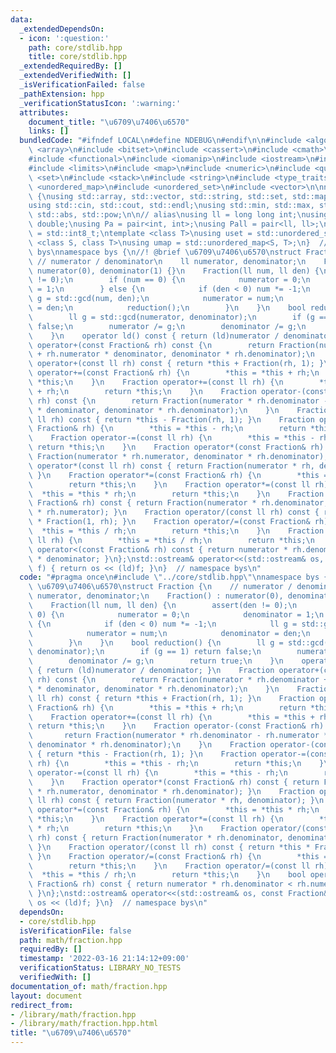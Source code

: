 ```yaml
---
data:
  _extendedDependsOn:
  - icon: ':question:'
    path: core/stdlib.hpp
    title: core/stdlib.hpp
  _extendedRequiredBy: []
  _extendedVerifiedWith: []
  _isVerificationFailed: false
  _pathExtension: hpp
  _verificationStatusIcon: ':warning:'
  attributes:
    document_title: "\u6709\u7406\u6570"
    links: []
  bundledCode: "#ifndef LOCAL\n#define NDEBUG\n#endif\n\n#include <algorithm>\n#include\
    \ <array>\n#include <bitset>\n#include <cassert>\n#include <cmath>\n#include <complex>\n\
    #include <functional>\n#include <iomanip>\n#include <iostream>\n#include <iterator>\n\
    #include <limits>\n#include <map>\n#include <numeric>\n#include <queue>\n#include\
    \ <set>\n#include <stack>\n#include <string>\n#include <type_traits>\n#include\
    \ <unordered_map>\n#include <unordered_set>\n#include <vector>\n\nnamespace bys\
    \ {\nusing std::array, std::vector, std::string, std::set, std::map, std::pair;\n\
    using std::cin, std::cout, std::endl;\nusing std::min, std::max, std::sort, std::reverse,\
    \ std::abs, std::pow;\n\n// alias\nusing ll = long long int;\nusing ld = long\
    \ double;\nusing Pa = pair<int, int>;\nusing Pall = pair<ll, ll>;\nusing ibool\
    \ = std::int8_t;\ntemplate <class T>\nusing uset = std::unordered_set<T>;\ntemplate\
    \ <class S, class T>\nusing umap = std::unordered_map<S, T>;\n}  // namespace\
    \ bys\nnamespace bys {\n//! @brief \u6709\u7406\u6570\nstruct Fraction {\n   \
    \ // numerator / denominator\n    ll numerator, denominator;\n    Fraction() :\
    \ numerator(0), denominator(1) {}\n    Fraction(ll num, ll den) {\n        assert(den\
    \ != 0);\n        if (num == 0) {\n            numerator = 0;\n            denominator\
    \ = 1;\n        } else {\n            if (den < 0) num *= -1;\n            ll\
    \ g = std::gcd(num, den);\n            numerator = num;\n            denominator\
    \ = den;\n            reduction();\n        }\n    }\n    bool reduction() {\n\
    \        ll g = std::gcd(numerator, denominator);\n        if (g == 1) return\
    \ false;\n        numerator /= g;\n        denominator /= g;\n        return true;\n\
    \    }\n    operator ld() const { return (ld)numerator / denominator; }\n    Fraction\
    \ operator+(const Fraction& rh) const {\n        return Fraction(numerator * rh.denominator\
    \ + rh.numerator * denominator, denominator * rh.denominator);\n    }\n    Fraction\
    \ operator+(const ll rh) const { return *this + Fraction(rh, 1); }\n    Fraction\
    \ operator+=(const Fraction& rh) {\n        *this = *this + rh;\n        return\
    \ *this;\n    }\n    Fraction operator+=(const ll rh) {\n        *this = *this\
    \ + rh;\n        return *this;\n    }\n    Fraction operator-(const Fraction&\
    \ rh) const {\n        return Fraction(numerator * rh.denominator - rh.numerator\
    \ * denominator, denominator * rh.denominator);\n    }\n    Fraction operator-(const\
    \ ll rh) const { return *this - Fraction(rh, 1); }\n    Fraction operator-=(const\
    \ Fraction& rh) {\n        *this = *this - rh;\n        return *this;\n    }\n\
    \    Fraction operator-=(const ll rh) {\n        *this = *this - rh;\n       \
    \ return *this;\n    }\n    Fraction operator*(const Fraction& rh) const { return\
    \ Fraction(numerator * rh.numerator, denominator * rh.denominator); }\n    Fraction\
    \ operator*(const ll rh) const { return Fraction(numerator * rh, denominator);\
    \ }\n    Fraction operator*=(const Fraction& rh) {\n        *this = *this * rh;\n\
    \        return *this;\n    }\n    Fraction operator*=(const ll rh) {\n      \
    \  *this = *this * rh;\n        return *this;\n    }\n    Fraction operator/(const\
    \ Fraction& rh) const { return Fraction(numerator * rh.denominator, denominator\
    \ * rh.numerator); }\n    Fraction operator/(const ll rh) const { return *this\
    \ * Fraction(1, rh); }\n    Fraction operator/=(const Fraction& rh) {\n      \
    \  *this = *this / rh;\n        return *this;\n    }\n    Fraction operator/=(const\
    \ ll rh) {\n        *this = *this / rh;\n        return *this;\n    }\n    bool\
    \ operator<(const Fraction& rh) const { return numerator * rh.denominator < rh.numerator\
    \ * denominator; }\n};\nstd::ostream& operator<<(std::ostream& os, const Fraction&\
    \ f) { return os << (ld)f; }\n}  // namespace bys\n"
  code: "#pragma once\n#include \"../core/stdlib.hpp\"\nnamespace bys {\n//! @brief\
    \ \u6709\u7406\u6570\nstruct Fraction {\n    // numerator / denominator\n    ll\
    \ numerator, denominator;\n    Fraction() : numerator(0), denominator(1) {}\n\
    \    Fraction(ll num, ll den) {\n        assert(den != 0);\n        if (num ==\
    \ 0) {\n            numerator = 0;\n            denominator = 1;\n        } else\
    \ {\n            if (den < 0) num *= -1;\n            ll g = std::gcd(num, den);\n\
    \            numerator = num;\n            denominator = den;\n            reduction();\n\
    \        }\n    }\n    bool reduction() {\n        ll g = std::gcd(numerator,\
    \ denominator);\n        if (g == 1) return false;\n        numerator /= g;\n\
    \        denominator /= g;\n        return true;\n    }\n    operator ld() const\
    \ { return (ld)numerator / denominator; }\n    Fraction operator+(const Fraction&\
    \ rh) const {\n        return Fraction(numerator * rh.denominator + rh.numerator\
    \ * denominator, denominator * rh.denominator);\n    }\n    Fraction operator+(const\
    \ ll rh) const { return *this + Fraction(rh, 1); }\n    Fraction operator+=(const\
    \ Fraction& rh) {\n        *this = *this + rh;\n        return *this;\n    }\n\
    \    Fraction operator+=(const ll rh) {\n        *this = *this + rh;\n       \
    \ return *this;\n    }\n    Fraction operator-(const Fraction& rh) const {\n \
    \       return Fraction(numerator * rh.denominator - rh.numerator * denominator,\
    \ denominator * rh.denominator);\n    }\n    Fraction operator-(const ll rh) const\
    \ { return *this - Fraction(rh, 1); }\n    Fraction operator-=(const Fraction&\
    \ rh) {\n        *this = *this - rh;\n        return *this;\n    }\n    Fraction\
    \ operator-=(const ll rh) {\n        *this = *this - rh;\n        return *this;\n\
    \    }\n    Fraction operator*(const Fraction& rh) const { return Fraction(numerator\
    \ * rh.numerator, denominator * rh.denominator); }\n    Fraction operator*(const\
    \ ll rh) const { return Fraction(numerator * rh, denominator); }\n    Fraction\
    \ operator*=(const Fraction& rh) {\n        *this = *this * rh;\n        return\
    \ *this;\n    }\n    Fraction operator*=(const ll rh) {\n        *this = *this\
    \ * rh;\n        return *this;\n    }\n    Fraction operator/(const Fraction&\
    \ rh) const { return Fraction(numerator * rh.denominator, denominator * rh.numerator);\
    \ }\n    Fraction operator/(const ll rh) const { return *this * Fraction(1, rh);\
    \ }\n    Fraction operator/=(const Fraction& rh) {\n        *this = *this / rh;\n\
    \        return *this;\n    }\n    Fraction operator/=(const ll rh) {\n      \
    \  *this = *this / rh;\n        return *this;\n    }\n    bool operator<(const\
    \ Fraction& rh) const { return numerator * rh.denominator < rh.numerator * denominator;\
    \ }\n};\nstd::ostream& operator<<(std::ostream& os, const Fraction& f) { return\
    \ os << (ld)f; }\n}  // namespace bys\n"
  dependsOn:
  - core/stdlib.hpp
  isVerificationFile: false
  path: math/fraction.hpp
  requiredBy: []
  timestamp: '2022-03-16 21:14:12+09:00'
  verificationStatus: LIBRARY_NO_TESTS
  verifiedWith: []
documentation_of: math/fraction.hpp
layout: document
redirect_from:
- /library/math/fraction.hpp
- /library/math/fraction.hpp.html
title: "\u6709\u7406\u6570"
---
```


